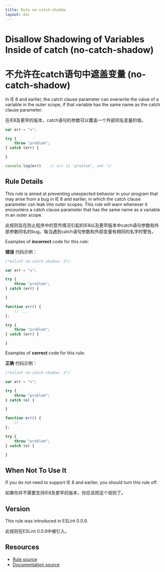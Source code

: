 ```yaml
---
title: Rule no-catch-shadow
layout: doc
---
```

<!-- Note: No pull requests accepted for this file. See README.md in the root directory for details. -->

# Disallow Shadowing of Variables Inside of catch (no-catch-shadow)
# 不允许在catch语句中遮盖变量 (no-catch-shadow)

In IE 8 and earlier, the catch clause parameter can overwrite the value of a variable in the outer scope, if that variable has the same name as the catch clause parameter.

在IE8及更早的版本，catch语句的参数可以覆盖一个外部同名变量的值。

```js
var err = "x";

try {
    throw "problem";
} catch (err) {

}

console.log(err)    // err is 'problem', not 'x'
```

## Rule Details

This rule is aimed at preventing unexpected behavior in your program that may arise from a bug in IE 8 and earlier, in which the catch clause parameter can leak into outer scopes. This rule will warn whenever it encounters a catch clause parameter that has the same name as a variable in an outer scope.

此规则旨在防止程序中的意外情况引起的IE8以及更早版本中catch语句参数和外部参数同名的bug。每当遇到catch语句参数和外部变量有相同的名字时警告。

Examples of **incorrect** code for this rule:

**错误** 代码示例：

```js
/*eslint no-catch-shadow: 2*/

var err = "x";

try {
    throw "problem";
} catch (err) {

}

function err() {
    // ...
};

try {
    throw "problem";
} catch (err) {

}
```

Examples of **correct** code for this rule:

**正确** 代码示例：

```js
/*eslint no-catch-shadow: 2*/

var err = "x";

try {
    throw "problem";
} catch (e) {

}

function err() {
    // ...
};

try {
    throw "problem";
} catch (e) {

}
```

## When Not To Use It

If you do not need to support IE 8 and earlier, you should turn this rule off.

如果你并不需要支持IE8及更早的版本，你应该把这个规则了。

## Version

This rule was introduced in ESLint 0.0.9.

此规则在ESLint 0.0.9中被引入。

## Resources

* [Rule source](https://github.com/eslint/eslint/tree/master/lib/rules/no-catch-shadow.js)
* [Documentation source](https://github.com/eslint/eslint/tree/master/docs/rules/no-catch-shadow.md)
